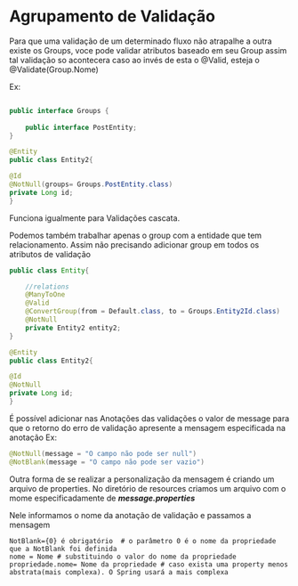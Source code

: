 # Agrupamento de Validação

Para que uma validação de um determinado fluxo não 
atrapalhe a outra existe os Groups, voce pode validar
atributos baseado em seu Group assim tal validação so
acontecera caso ao invés de esta o @Valid, esteja o 
@Validate(Group.Nome)

Ex:
~~~ java

public interface Groups {
    
    public interface PostEntity;
}
~~~
~~~ java
@Entity
public class Entity2{

@Id
@NotNull(groups= Groups.PostEntity.class)
private Long id;
}
~~~
Funciona igualmente para Validações cascata.

Podemos também trabalhar apenas o group com a entidade
que tem relacionamento. Assim não precisando adicionar group
em todos os atributos de validação

~~~ java
public class Entity{

    //relations
    @ManyToOne
    @Valid
    @ConvertGroup(from = Default.class, to = Groups.Entity2Id.class)
    @NotNull
    private Entity2 entity2;
}

@Entity
public class Entity2{

@Id
@NotNull
private Long id;
}
~~~

É possível adicionar nas Anotações das validações o valor de 
message para que o retorno do erro de validação apresente a mensagem
especificada na anotação
Ex:
~~~ java 
@NotNull(message = "O campo não pode ser null")
@NotBlank(message = "O campo não pode ser vazio")

~~~

Outra forma de se realizar a personalização da mensagem é criando um arquivo
de properties.
No diretório de resources criamos um arquivo com o mome especificadamente de
***message.properties***

Nele informamos o  nome da anotação de validação e passamos a mensagem  
~~~ properties
NotBlank={0} é obrigatório  # o parâmetro 0 é o nome da propriedade que a NotBlank foi definida
nome = Nome # substituindo o valor do nome da propriedade
propriedade.nome= Nome da propriedade # caso exista uma property menos abstrata(mais complexa). O Spring usará a mais complexa
~~~

~~~ java


~~~